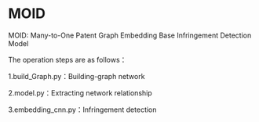 # MOID
MOID: Many-to-One Patent Graph Embedding Base Infringement Detection Model


The operation steps are as follows：


1.build_Graph.py：Building-graph network

2.model.py：Extracting network relationship

3.embedding_cnn.py：Infringement detection
